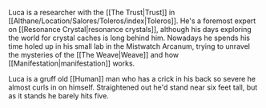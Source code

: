 Luca is a researcher with the [[The Trust|Trust]] in [[Althane/Location/Salores/Toleros/index|Toleros]]. He's a foremost expert on [[Resonance Crystal|resonance crystals]], although his days exploring the world for crystal caches is long behind him. Nowadays he spends his time holed up in his small lab in the Mistwatch Arcanum, trying to unravel the mysteries of the [[The Weave|Weave]] and how [[Manifestation|manifestation]] works.

Luca is a gruff old [[Human]] man who has a crick in his back so severe he almost curls in on himself. Straightened out he'd stand near six feet tall, but as it stands he barely hits five.
